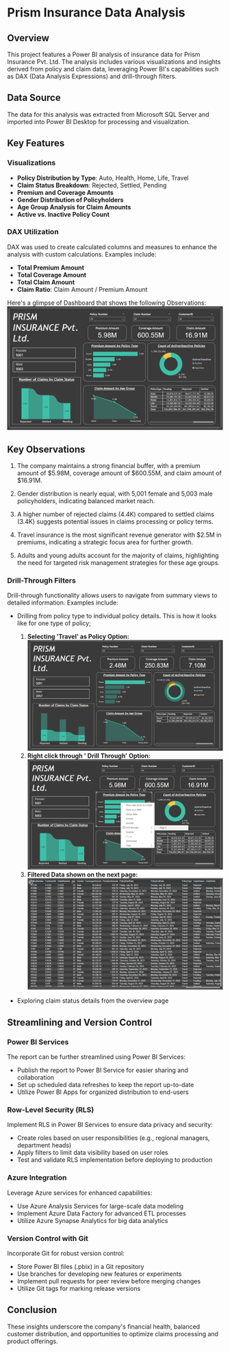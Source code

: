 # Prism Insurance Data Analysis

## Overview

This project features a Power BI analysis of insurance data for Prism Insurance Pvt. Ltd. The analysis includes various visualizations and insights derived from policy and claim data, leveraging Power BI's capabilities such as DAX (Data Analysis Expressions) and drill-through filters.

## Data Source

The data for this analysis was extracted from Microsoft SQL Server and imported into Power BI Desktop for processing and visualization.

## Key Features

### Visualizations

- **Policy Distribution by Type**: Auto, Health, Home, Life, Travel
- **Claim Status Breakdown**: Rejected, Settled, Pending
- **Premium and Coverage Amounts**
- **Gender Distribution of Policyholders**
- **Age Group Analysis for Claim Amounts**
- **Active vs. Inactive Policy Count**

### DAX Utilization

DAX was used to create calculated columns and measures to enhance the analysis with custom calculations. Examples include:

- **Total Premium Amount**
- **Total Coverage Amount**
- **Total Claim Amount**
- **Claim Ratio**: Claim Amount / Premium Amount

Here's a glimpse of Dashboard that shows the following Observations:
![Dashboard Screenshot](Dash.png)

## Key Observations

1. The company maintains a strong financial buffer, with a premium amount of $5.98M, coverage amount of $600.55M, and claim amount of $16.91M.
   
2. Gender distribution is nearly equal, with 5,001 female and 5,003 male policyholders, indicating balanced market reach.

3. A higher number of rejected claims (4.4K) compared to settled claims (3.4K) suggests potential issues in claims processing or policy terms.

4. Travel insurance is the most significant revenue generator with $2.5M in premiums, indicating a strategic focus area for further growth.

5. Adults and young adults account for the majority of claims, highlighting the need for targeted risk management strategies for these age groups.

### Drill-Through Filters

Drill-through functionality allows users to navigate from summary views to detailed information. Examples include:

- Drilling from policy type to individual policy details. This is how it looks like for one type of policy;
  1. **Selecting 'Travel' as Policy Option:**
    ![Dashboard Screenshot](Drill_through_1.png)
  2. **Right click through ' Drill Through' Option:**
    ![Dashboard Screenshot](Drill_through_option.png)
  3. **Filtered Data shown on the next page:**
    ![Dashboard Screenshot](Drill_through_2.png)


- Exploring claim status details from the overview page

## Streamlining and Version Control

### Power BI Services

The report can be further streamlined using Power BI Services:

- Publish the report to Power BI Service for easier sharing and collaboration
- Set up scheduled data refreshes to keep the report up-to-date
- Utilize Power BI Apps for organized distribution to end-users

### Row-Level Security (RLS)

Implement RLS in Power BI Services to ensure data privacy and security:

- Create roles based on user responsibilities (e.g., regional managers, department heads)
- Apply filters to limit data visibility based on user roles
- Test and validate RLS implementation before deploying to production

### Azure Integration

Leverage Azure services for enhanced capabilities:

- Use Azure Analysis Services for large-scale data modeling
- Implement Azure Data Factory for advanced ETL processes
- Utilize Azure Synapse Analytics for big data analytics

### Version Control with Git

Incorporate Git for robust version control:

- Store Power BI files (.pbix) in a Git repository
- Use branches for developing new features or experiments
- Implement pull requests for peer review before merging changes
- Utilize Git tags for marking release versions



## Conclusion
These insights underscore the company's financial health, balanced customer distribution, and opportunities to optimize claims processing and product offerings.

 
